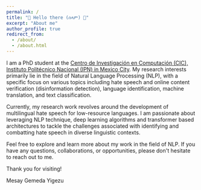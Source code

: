 ```yaml
---
permalink: /
title: "👋 Hello there (ሰላም) 👋"
excerpt: "About me"
author_profile: true
redirect_from: 
  - /about/
  - /about.html
---
```


I am a PhD student at the [Centro de Investigación en Computación (CIC), Instituto Politécnico Nacional (IPN) in Mexico City](https://www.cic.ipn.mx/). My research interests primarily lie in the field of Natural Language Processing (NLP), with a specific focus on various topics including hate speech and online content verification (disinformation detection), language identification, machine translation, and text classification.

Currently, my research work revolves around the development of multilingual hate speech for low-resource languages. I am passionate about leveraging NLP technique, deep learning algorithms and transformer based architectures to tackle the challenges associated with identifying and combatting hate speech in diverse linguistic contexts.

Feel free to explore and learn more about my work in the field of NLP. If you have any questions, collaborations, or opportunities, please don't hesitate to reach out to me.

Thank you for visiting!

Mesay Gemeda Yigezu
